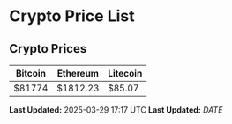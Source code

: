 # Crypto Price List

## Crypto Prices
| Bitcoin | Ethereum | Litecoin |
| ------- | -------- | -------- |
| $81774 | $1812.23 | $85.07 |
**Last Updated:** 2025-03-29 17:17 UTC
**Last Updated:** $DATE$
